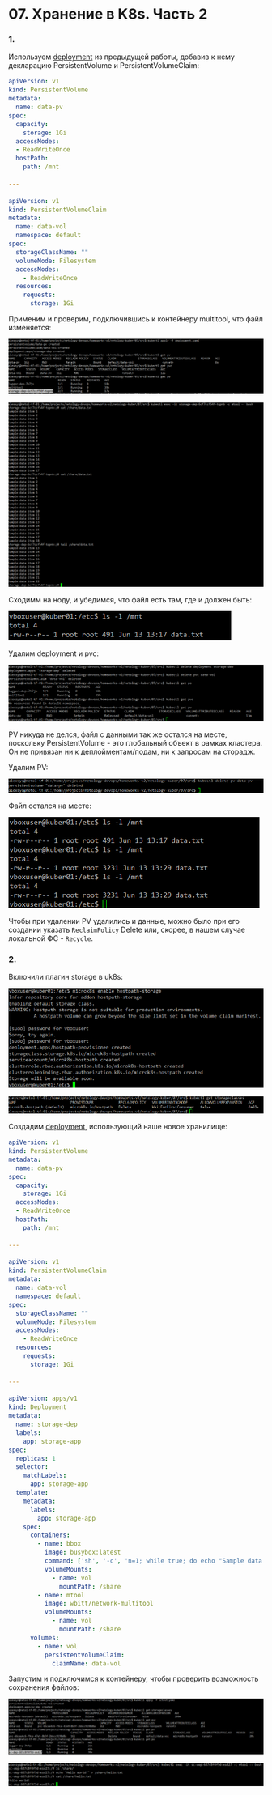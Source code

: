 # 07. Хранение в K8s. Часть 2

### 1. 

Используем [deployment](src/deployment.yaml) из предыдущей работы, добавив к нему декларацию PersistentVolume 
и PersistentVolumeClaim:

```yaml
apiVersion: v1
kind: PersistentVolume
metadata:
  name: data-pv
spec:
  capacity:
    storage: 1Gi
  accessModes:
  - ReadWriteOnce
  hostPath:
    path: /mnt

---

apiVersion: v1
kind: PersistentVolumeClaim
metadata:
  name: data-vol
  namespace: default
spec:
  storageClassName: ""
  volumeMode: Filesystem
  accessModes:
    - ReadWriteOnce
  resources:
    requests:
      storage: 1Gi


```

Применим и проверим, подключившись к контейнеру multitool, что файл изменяется:

![tf](img/07-01-deploy-apply.png)

![tf](img/07-02-deploy-test.png)

Сходимм на ноду, и убедимся, что файл есть там, где и должен быть:

![tf](img/07-02-deploy-test-file.png)

Удалим deployment и pvc:

![tf](img/07-03-del-depl-pvc.png)

PV никуда не делся, файл с данными так же остался на месте, поскольку PersistentVolume - это глобальный объект в рамках кластера. 
Он не привязан ни к деплойментам/подам, ни к запросам на сторадж.

Удалим PV:

![tf](img/07-04-del-pv.png)

Файл остался на месте:

![tf](img/07-04-del-file2.png)

Чтобы при удалении PV удалились и данные, можно было при его создании указать `ReclaimPolicy` Delete или,
скорее, в нашем случае локальной ФС - `Recycle`.   

### 2.

Включили плагин storage в uk8s:

![tf](img/07-05-uk8s-enble-storage.png)

![tf](img/07-05-get-sc.png)

Создадим [deployment](src/sctest.yaml), использующий наше новое хранилище:

```yaml
apiVersion: v1
kind: PersistentVolume
metadata:
  name: data-pv
spec:
  capacity:
    storage: 1Gi
  accessModes:
  - ReadWriteOnce
  hostPath:
    path: /mnt

---

apiVersion: v1
kind: PersistentVolumeClaim
metadata:
  name: data-vol
  namespace: default
spec:
  storageClassName: ""
  volumeMode: Filesystem
  accessModes:
    - ReadWriteOnce
  resources:
    requests:
      storage: 1Gi

---

apiVersion: apps/v1
kind: Deployment
metadata:
  name: storage-dep
  labels:
    app: storage-app
spec:
  replicas: 1
  selector:
    matchLabels:
      app: storage-app
  template:
    metadata:
      labels:
        app: storage-app
    spec:
      containers:
        - name: bbox
          image: busybox:latest
          command: ['sh', '-c', 'n=1; while true; do echo "Sample data item $n" >> /share/data.txt; sleep 5; n=$(( n+1 )); done']
          volumeMounts:
            - name: vol
              mountPath: /share
        - name: mtool
          image: wbitt/network-multitool
          volumeMounts:
            - name: vol
              mountPath: /share
      volumes:
        - name: vol
          persistentVolumeClaim:
            claimName: data-vol


```

Запустим и подключимся к контейнеру, чтобы проверить возможность сохранения файлов:

![tf](img/07-06-sc-dep-apply.png)

![tf](img/07-07-sc-dep-test.png)

